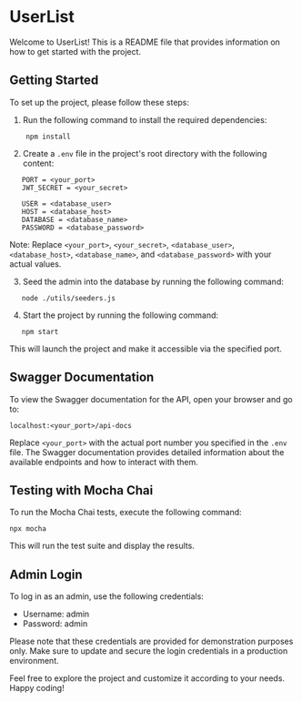 # UserList

Welcome to UserList! This is a README file that provides information on how to get started with the project.

## Getting Started

To set up the project, please follow these steps:

1. Run the following command to install the required dependencies:

```shell
    npm install
```

2. Create a `.env` file in the project's root directory with the following content:

```shell
   PORT = <your_port>
   JWT_SECRET = <your_secret>

   USER = <database_user>
   HOST = <database_host>
   DATABASE = <database_name>
   PASSWORD = <database_password>
```

Note: Replace `<your_port>`, `<your_secret>`, `<database_user>`, `<database_host>`, `<database_name>`, and `<database_password>` with your actual values.

3. Seed the admin into the database by running the following command:

```shell
   node ./utils/seeders.js
```

4. Start the project by running the following command:

```shell
   npm start
```

This will launch the project and make it accessible via the specified port.

## Swagger Documentation

To view the Swagger documentation for the API, open your browser and go to:

```
localhost:<your_port>/api-docs
```

Replace `<your_port>` with the actual port number you specified in the `.env` file. The Swagger documentation provides detailed information about the available endpoints and how to interact with them.

## Testing with Mocha Chai

To run the Mocha Chai tests, execute the following command:

```shell
npx mocha
```

This will run the test suite and display the results.

## Admin Login

To log in as an admin, use the following credentials:

- Username: admin
- Password: admin

Please note that these credentials are provided for demonstration purposes only. Make sure to update and secure the login credentials in a production environment.

Feel free to explore the project and customize it according to your needs. Happy coding!

